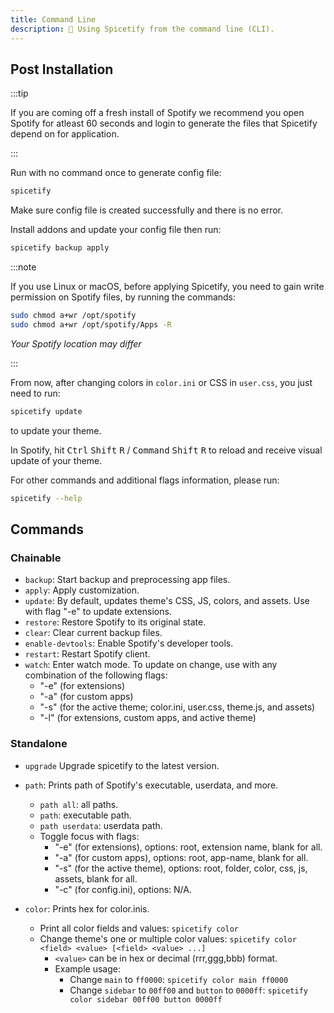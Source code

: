 ```yaml
---
title: Command Line
description: 👾 Using Spicetify from the command line (CLI).
---
```


## Post Installation
:::tip

If you are coming off a fresh install of Spotify we recommend you open Spotify for atleast 60 seconds and login to generate the files that Spicetify depend on for application.

:::

Run with no command once to generate config file:

```bash
spicetify
```
Make sure config file is created successfully and there is no error.

Install addons and update your config file then run:

```bash
spicetify backup apply
```
:::note

If you use Linux or macOS, before applying Spicetify, you need to gain write permission on Spotify files, by running the commands:

```bash
sudo chmod a+wr /opt/spotify
sudo chmod a+wr /opt/spotify/Apps -R
```
*Your Spotify location may differ*

:::


From now, after changing colors in `color.ini` or CSS in `user.css`, you just need to run:

```bash
spicetify update
```

to update your theme.

In Spotify, hit <kbd>Ctrl</kbd> <kbd>Shift</kbd> <kbd>R</kbd> / <kbd>Command</kbd> <kbd>Shift</kbd> <kbd>R</kbd> to reload and receive visual update of your theme.

For other commands and additional flags information, please run:

```bash
spicetify --help
```

## Commands

### Chainable

- `backup`: Start backup and preprocessing app files.
- `apply`: Apply customization.
- `update`: By default, updates theme's CSS, JS, colors, and assets. Use with flag "-e" to update extensions.
- `restore`: Restore Spotify to its original state.
- `clear`: Clear current backup files.
- `enable-devtools`: Enable Spotify's developer tools.
- `restart`: Restart Spotify client.
- `watch`: Enter watch mode. To update on change, use with any combination of the following flags:
  - "-e" (for extensions)
  - "-a" (for custom apps)
  - "-s" (for the active theme; color.ini, user.css, theme.js, and assets)
  - "-l" (for extensions, custom apps, and active theme)

### Standalone

- `upgrade` Upgrade spicetify to the latest version.
- `path`: Prints path of Spotify's executable, userdata, and more.
  - `path all`: all paths.
  - `path`: executable path.
  - `path userdata`: userdata path.
  - Toggle focus with flags:
    - "-e" (for extensions), options: root, extension name, blank for all.
    - "-a" (for custom apps), options: root, app-name, blank for all.
    - "-s" (for the active theme), options: root, folder, color, css, js, assets, blank for all.
    - "-c" (for config.ini), options: N/A.

- `color`: Prints hex for color.inis.
  - Print all color fields and values: `spicetify color`
  - Change theme's one or multiple color values: `spicetify color <field> <value> [<field> <value> ...]`
    - `<value>` can be in hex or decimal (rrr,ggg,bbb) format.
    - Example usage:
      - Change `main` to `ff0000`: `spicetify color main ff0000`
      - Change `sidebar` to `00ff00` and `button` to `0000ff`: `spicetify color sidebar 00ff00 button 0000ff`